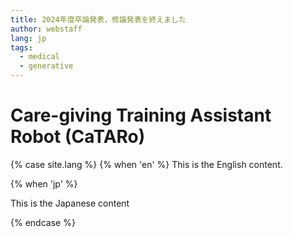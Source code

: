 ```yaml
---
title: 2024年度卒論発表，修論発表を終えました
author: webstaff
lang: jp
tags:
  - medical
  - generative
---
```


# Care-giving Training Assistant Robot (CaTARo)

{% case site.lang %}
{% when 'en' %}
This is the English content.

{% when 'jp' %}

This is the Japanese content

{% endcase %}
